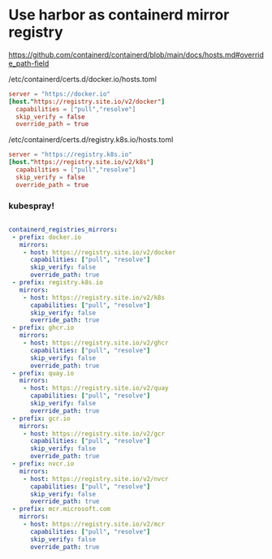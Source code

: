 # Use harbor as containerd mirror registry
<https://github.com/containerd/containerd/blob/main/docs/hosts.md#override_path-field>

/etc/containerd/certs.d/docker.io/hosts.toml
```toml
server = "https://docker.io"
[host."https://registry.site.io/v2/docker"]
  capabilities = ["pull","resolve"]
  skip_verify = false
  override_path = true
```
/etc/containerd/certs.d/registry.k8s.io/hosts.toml
```toml
server = "https://registry.k8s.io"
[host."https://registry.site.io/v2/k8s"]
  capabilities = ["pull","resolve"]
  skip_verify = false
  override_path = true
```



### kubespray!
```yaml

containerd_registries_mirrors:
 - prefix: docker.io
   mirrors:
    - host: https://registry.site.io/v2/docker
      capabilities: ["pull", "resolve"]
      skip_verify: false
      override_path: true
 - prefix: registry.k8s.io
   mirrors:
    - host: https://registry.site.io/v2/k8s
      capabilities: ["pull", "resolve"]
      skip_verify: false
      override_path: true
 - prefix: ghcr.io
   mirrors:
    - host: https://registry.site.io/v2/ghcr
      capabilities: ["pull", "resolve"]
      skip_verify: false
      override_path: true
 - prefix: quay.io
   mirrors:
    - host: https://registry.site.io/v2/quay
      capabilities: ["pull", "resolve"]
      skip_verify: false
      override_path: true
 - prefix: gcr.io
   mirrors:
    - host: https://registry.site.io/v2/gcr
      capabilities: ["pull", "resolve"]
      skip_verify: false
      override_path: true
 - prefix: nvcr.io
   mirrors:
    - host: https://registry.site.io/v2/nvcr
      capabilities: ["pull", "resolve"]
      skip_verify: false
      override_path: true
 - prefix: mcr.microsoft.com
   mirrors:
    - host: https://registry.site.io/v2/mcr
      capabilities: ["pull", "resolve"]
      skip_verify: false
      override_path: true

```








